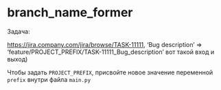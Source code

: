 # branch_name_former
Задача:

https://jira.company.com/jira/browse/TASK-11111, ‘Bug description’ => ‘feature/PROJECT_PREFIX/TASK-11111_Bug_description’
вот такой вход и выход)

Чтобы задать `PROJECT_PREFIX`, присвойте новое значение переменной `prefix` внутри файла `main.py`
